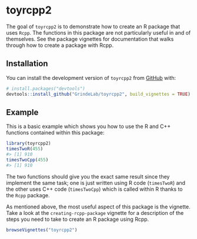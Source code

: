 
<!-- README.md is generated from README.Rmd. Please edit that file -->

# toyrcpp2

<!-- badges: start -->

<!-- badges: end -->

The goal of `toyrcpp2` is to demonstrate how to create an R package that
uses `Rcpp`. The functions in this package are not particularly useful
in and of themselves. See the package vignettes for documentation that
walks through how to create a package with Rcpp.

## Installation

You can install the development version of `toyrcpp2` from
[GitHub](https://github.com/) with:

``` r
# install.packages("devtools")
devtools::install_github("GrindeLab/toyrcpp2", build_vignettes = TRUE)
```

## Example

This is a basic example which shows you how to use the R and C++
functions contained within this package:

``` r
library(toyrcpp2)
timesTwoR(455)
#> [1] 910
timesTwoCpp(455)
#> [1] 910
```

The two functions should give you the exact same result since they
implement the same task; one is just written using R code (`timesTwoR`)
and the other uses C++ code (`timesTwoCpp`) which is called within R
thanks to the `Rcpp` package.

As mentioned above, the most useful aspect of this package is the
vignette. Take a look at the `creating-rcpp-package` vignette for a
description of the steps you need to take to create an R package using
Rcpp.

``` r
browseVignettes("toyrcpp2")
```
